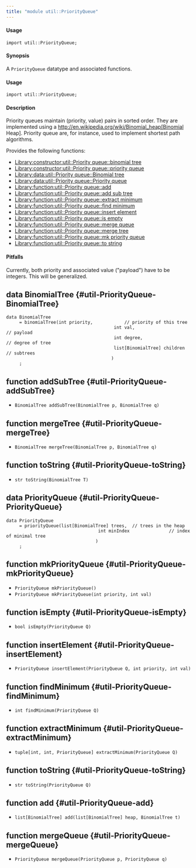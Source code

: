 ```yaml
---
title: "module util::PriorityQueue"
---
```


#### Usage

`import util::PriorityQueue;`



#### Synopsis

A `PriorityQueue` datatype and associated functions.

#### Usage

`import util::PriorityQueue;`

#### Description

Priority queues maintain (priority, value) pairs in sorted order. They are implemented using a
http://en.wikipedia.org/wiki/Binomial_heap[Binomial Heap]. Priority queue are, for instance, used to implement shortest path algorithms.

Provides the following functions:
* [Library:constructor:util::Priority queue::binomial tree](../../Library/util/PriorityQueue#util::PriorityQueue-binomialTree)
* [Library:constructor:util::Priority queue::priority queue](../../Library/util/PriorityQueue#util::PriorityQueue-priorityQueue)
* [Library:data:util::Priority queue::Binomial tree](../../Library/util/PriorityQueue#util::PriorityQueue-BinomialTree)
* [Library:data:util::Priority queue::Priority queue](../../Library/util/PriorityQueue#util::PriorityQueue-PriorityQueue)
* [Library:function:util::Priority queue::add](../../Library/util/PriorityQueue#util::PriorityQueue-add)
* [Library:function:util::Priority queue::add sub tree](../../Library/util/PriorityQueue#util::PriorityQueue-addSubTree)
* [Library:function:util::Priority queue::extract minimum](../../Library/util/PriorityQueue#util::PriorityQueue-extractMinimum)
* [Library:function:util::Priority queue::find minimum](../../Library/util/PriorityQueue#util::PriorityQueue-findMinimum)
* [Library:function:util::Priority queue::insert element](../../Library/util/PriorityQueue#util::PriorityQueue-insertElement)
* [Library:function:util::Priority queue::is empty](../../Library/util/PriorityQueue#util::PriorityQueue-isEmpty)
* [Library:function:util::Priority queue::merge queue](../../Library/util/PriorityQueue#util::PriorityQueue-mergeQueue)
* [Library:function:util::Priority queue::merge tree](../../Library/util/PriorityQueue#util::PriorityQueue-mergeTree)
* [Library:function:util::Priority queue::mk priority queue](../../Library/util/PriorityQueue#util::PriorityQueue-mkPriorityQueue)
* [Library:function:util::Priority queue::to string](../../Library/util/PriorityQueue#util::PriorityQueue-toString)

#### Pitfalls

Currently, both priority and associated value ("payload") have to be integers. This will be generalized.


## data BinomialTree {#util-PriorityQueue-BinomialTree}

```rascal
data BinomialTree  
     = binomialTree(int priority,            // priority of this tree
                                         int val,                     // payload
                                         int degree,                  // degree of tree
                                         list[BinomialTree] children  // subtrees
                                        )
     ;
```

## function addSubTree {#util-PriorityQueue-addSubTree}

* ``BinomialTree addSubTree(BinomialTree p, BinomialTree q)``

## function mergeTree {#util-PriorityQueue-mergeTree}

* ``BinomialTree mergeTree(BinomialTree p, BinomialTree q)``

## function toString {#util-PriorityQueue-toString}

* ``str toString(BinomialTree T)``

## data PriorityQueue {#util-PriorityQueue-PriorityQueue}

```rascal
data PriorityQueue  
     = priorityQueue(list[BinomialTree] trees,  // trees in the heap
                                   int minIndex               // index of minimal tree
                                  )
     ;
```

## function mkPriorityQueue {#util-PriorityQueue-mkPriorityQueue}

* ``PriorityQueue mkPriorityQueue()``
* ``PriorityQueue mkPriorityQueue(int priority, int val)``

## function isEmpty {#util-PriorityQueue-isEmpty}

* ``bool isEmpty(PriorityQueue Q)``

## function insertElement {#util-PriorityQueue-insertElement}

* ``PriorityQueue insertElement(PriorityQueue Q, int priority, int val)``

## function findMinimum {#util-PriorityQueue-findMinimum}

* ``int findMinimum(PriorityQueue Q)``

## function extractMinimum {#util-PriorityQueue-extractMinimum}

* ``tuple[int, int, PriorityQueue] extractMinimum(PriorityQueue Q)``

## function toString {#util-PriorityQueue-toString}

* ``str toString(PriorityQueue Q)``

## function add {#util-PriorityQueue-add}

* ``list[BinomialTree] add(list[BinomialTree] heap, BinomialTree t)``

## function mergeQueue {#util-PriorityQueue-mergeQueue}

* ``PriorityQueue mergeQueue(PriorityQueue p, PriorityQueue q)``

